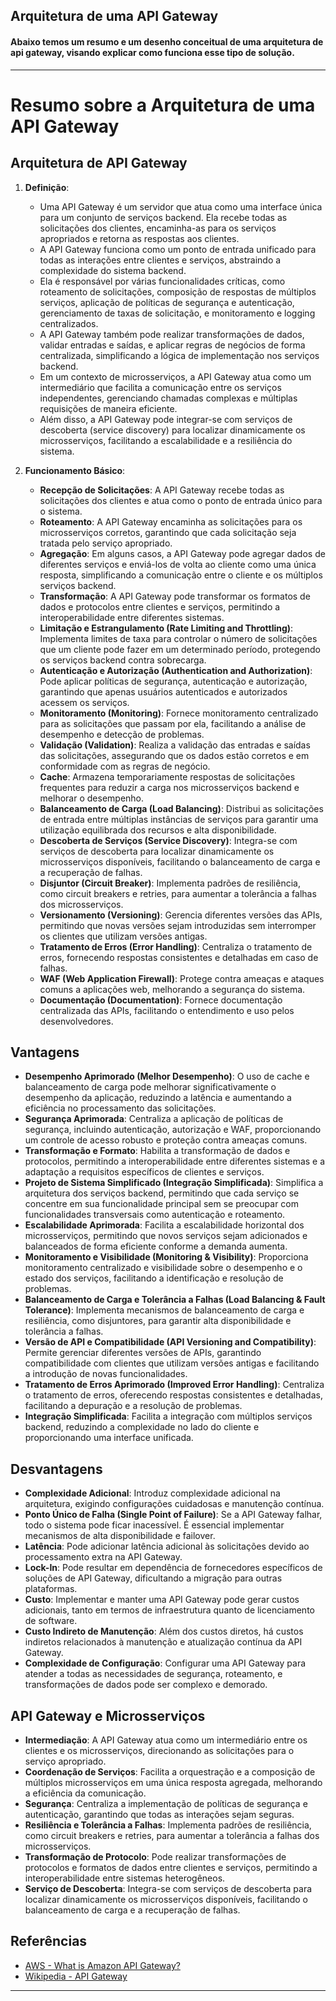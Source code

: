 ## Arquitetura de uma API Gateway

#### Abaixo temos um resumo e um desenho conceitual de uma arquitetura de api gateway, visando explicar como funciona esse tipo de solução.

---

# Resumo sobre a Arquitetura de uma API Gateway

## Arquitetura de API Gateway

1. **Definição**:
   - Uma API Gateway é um servidor que atua como uma interface única para um conjunto de serviços backend. Ela recebe todas as solicitações dos clientes, encaminha-as para os serviços apropriados e retorna as respostas aos clientes.
   - A API Gateway funciona como um ponto de entrada unificado para todas as interações entre clientes e serviços, abstraindo a complexidade do sistema backend.
   - Ela é responsável por várias funcionalidades críticas, como roteamento de solicitações, composição de respostas de múltiplos serviços, aplicação de políticas de segurança e autenticação, gerenciamento de taxas de solicitação, e monitoramento e logging centralizados.
   - A API Gateway também pode realizar transformações de dados, validar entradas e saídas, e aplicar regras de negócios de forma centralizada, simplificando a lógica de implementação nos serviços backend.
   - Em um contexto de microsserviços, a API Gateway atua como um intermediário que facilita a comunicação entre os serviços independentes, gerenciando chamadas complexas e múltiplas requisições de maneira eficiente.
   - Além disso, a API Gateway pode integrar-se com serviços de descoberta (service discovery) para localizar dinamicamente os microsserviços, facilitando a escalabilidade e a resiliência do sistema.

2. **Funcionamento Básico**:
   - **Recepção de Solicitações**: A API Gateway recebe todas as solicitações dos clientes e atua como o ponto de entrada único para o sistema.
   - **Roteamento**: A API Gateway encaminha as solicitações para os microsserviços corretos, garantindo que cada solicitação seja tratada pelo serviço apropriado.
   - **Agregação**: Em alguns casos, a API Gateway pode agregar dados de diferentes serviços e enviá-los de volta ao cliente como uma única resposta, simplificando a comunicação entre o cliente e os múltiplos serviços backend.
   - **Transformação**: A API Gateway pode transformar os formatos de dados e protocolos entre clientes e serviços, permitindo a interoperabilidade entre diferentes sistemas.
   - **Limitação e Estrangulamento (Rate Limiting and Throttling)**: Implementa limites de taxa para controlar o número de solicitações que um cliente pode fazer em um determinado período, protegendo os serviços backend contra sobrecarga.
   - **Autenticação e Autorização (Authentication and Authorization)**: Pode aplicar políticas de segurança, autenticação e autorização, garantindo que apenas usuários autenticados e autorizados acessem os serviços.
   - **Monitoramento (Monitoring)**: Fornece monitoramento centralizado para as solicitações que passam por ela, facilitando a análise de desempenho e detecção de problemas.
   - **Validação (Validation)**: Realiza a validação das entradas e saídas das solicitações, assegurando que os dados estão corretos e em conformidade com as regras de negócio.
   - **Cache**: Armazena temporariamente respostas de solicitações frequentes para reduzir a carga nos microsserviços backend e melhorar o desempenho.
   - **Balanceamento de Carga (Load Balancing)**: Distribui as solicitações de entrada entre múltiplas instâncias de serviços para garantir uma utilização equilibrada dos recursos e alta disponibilidade.
   - **Descoberta de Serviços (Service Discovery)**: Integra-se com serviços de descoberta para localizar dinamicamente os microsserviços disponíveis, facilitando o balanceamento de carga e a recuperação de falhas.
   - **Disjuntor (Circuit Breaker)**: Implementa padrões de resiliência, como circuit breakers e retries, para aumentar a tolerância a falhas dos microsserviços.
   - **Versionamento (Versioning)**: Gerencia diferentes versões das APIs, permitindo que novas versões sejam introduzidas sem interromper os clientes que utilizam versões antigas.
   - **Tratamento de Erros (Error Handling)**: Centraliza o tratamento de erros, fornecendo respostas consistentes e detalhadas em caso de falhas.
   - **WAF (Web Application Firewall)**: Protege contra ameaças e ataques comuns a aplicações web, melhorando a segurança do sistema.
   - **Documentação (Documentation)**: Fornece documentação centralizada das APIs, facilitando o entendimento e uso pelos desenvolvedores.

## Vantagens

- **Desempenho Aprimorado (Melhor Desempenho)**: O uso de cache e balanceamento de carga pode melhorar significativamente o desempenho da aplicação, reduzindo a latência e aumentando a eficiência no processamento das solicitações.
- **Segurança Aprimorada**: Centraliza a aplicação de políticas de segurança, incluindo autenticação, autorização e WAF, proporcionando um controle de acesso robusto e proteção contra ameaças comuns.
- **Transformação e Formato**: Habilita a transformação de dados e protocolos, permitindo a interoperabilidade entre diferentes sistemas e a adaptação a requisitos específicos de clientes e serviços.
- **Projeto de Sistema Simplificado (Integração Simplificada)**: Simplifica a arquitetura dos serviços backend, permitindo que cada serviço se concentre em sua funcionalidade principal sem se preocupar com funcionalidades transversais como autenticação e roteamento.
- **Escalabilidade Aprimorada**: Facilita a escalabilidade horizontal dos microsserviços, permitindo que novos serviços sejam adicionados e balanceados de forma eficiente conforme a demanda aumenta.
- **Monitoramento e Visibilidade (Monitoring & Visibility)**: Proporciona monitoramento centralizado e visibilidade sobre o desempenho e o estado dos serviços, facilitando a identificação e resolução de problemas.
- **Balanceamento de Carga e Tolerância a Falhas (Load Balancing & Fault Tolerance)**: Implementa mecanismos de balanceamento de carga e resiliência, como disjuntores, para garantir alta disponibilidade e tolerância a falhas.
- **Versão de API e Compatibilidade (API Versioning and Compatibility)**: Permite gerenciar diferentes versões de APIs, garantindo compatibilidade com clientes que utilizam versões antigas e facilitando a introdução de novas funcionalidades.
- **Tratamento de Erros Aprimorado (Improved Error Handling)**: Centraliza o tratamento de erros, oferecendo respostas consistentes e detalhadas, facilitando a depuração e a resolução de problemas.
- **Integração Simplificada**: Facilita a integração com múltiplos serviços backend, reduzindo a complexidade no lado do cliente e proporcionando uma interface unificada.

## Desvantagens

- **Complexidade Adicional**: Introduz complexidade adicional na arquitetura, exigindo configurações cuidadosas e manutenção contínua.
- **Ponto Único de Falha (Single Point of Failure)**: Se a API Gateway falhar, todo o sistema pode ficar inacessível. É essencial implementar mecanismos de alta disponibilidade e failover.
- **Latência**: Pode adicionar latência adicional às solicitações devido ao processamento extra na API Gateway.
- **Lock-In**: Pode resultar em dependência de fornecedores específicos de soluções de API Gateway, dificultando a migração para outras plataformas.
- **Custo**: Implementar e manter uma API Gateway pode gerar custos adicionais, tanto em termos de infraestrutura quanto de licenciamento de software.
- **Custo Indireto de Manutenção**: Além dos custos diretos, há custos indiretos relacionados à manutenção e atualização contínua da API Gateway.
- **Complexidade de Configuração**: Configurar uma API Gateway para atender a todas as necessidades de segurança, roteamento, e transformações de dados pode ser complexo e demorado.

## API Gateway e Microsserviços

- **Intermediação**: A API Gateway atua como um intermediário entre os clientes e os microsserviços, direcionando as solicitações para o serviço apropriado.
- **Coordenação de Serviços**: Facilita a orquestração e a composição de múltiplos microsserviços em uma única resposta agregada, melhorando a eficiência da comunicação.
- **Segurança**: Centraliza a implementação de políticas de segurança e autenticação, garantindo que todas as interações sejam seguras.
- **Resiliência e Tolerância a Falhas**: Implementa padrões de resiliência, como circuit breakers e retries, para aumentar a tolerância a falhas dos microsserviços.
- **Transformação de Protocolo**: Pode realizar transformações de protocolos e formatos de dados entre clientes e serviços, permitindo a interoperabilidade entre sistemas heterogêneos.
- **Serviço de Descoberta**: Integra-se com serviços de descoberta para localizar dinamicamente os microsserviços disponíveis, facilitando o balanceamento de carga e a recuperação de falhas.

## Referências

- [AWS - What is Amazon API Gateway?](https://aws.amazon.com/api-gateway/)
- [Wikipedia - API Gateway](https://en.wikipedia.org/wiki/API_gateway)

---
